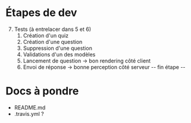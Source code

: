 Étapes de dev
=============

  7. Tests (à entrelacer dans 5 et 6)
      1. Création d'un quiz
      2. Création d'une question
      3. Suppression d'une question
      4. Validations d'un des modèles
      5. Lancement de question -> bon rendering côté client
      6. Envoi de réponse -> bonne perception côté serveur
      -- fin étape --

Docs à pondre
=============

  * README.md
  * .travis.yml ?
